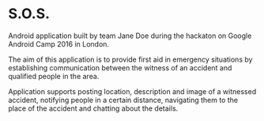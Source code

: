 # S.O.S.
Android application built by team Jane Doe during the hackaton on Google Android Camp 2016 in London.

The aim of this application is to provide first aid in emergency situations by establishing communication between the witness of an accident and qualified people in the area.

Application supports posting location, description and image of a witnessed accident, notifying people in a certain distance, navigating them to the place of the accident and chatting about the details.
